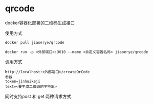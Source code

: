 # qrcode

docker容器化部署的二维码生成接口

使用方式

```shell
docker pull jiaoerye/qrcode

docker run -p <外部端口>:3010 --name <自定义容器名称> jiaoerye/qrcode
```

调用方式

```
http://localhost:<外部端口>/createQrCode
参数
token=jinhuikeji
text=<要生成二维码的字符串>
```

同时支持post 和 get 两种请求方式 

